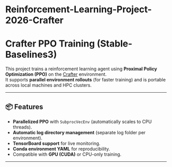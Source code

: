 # Reinforcement-Learning-Project-2026-Crafter
# Crafter PPO Training (Stable-Baselines3)

This project trains a reinforcement learning agent using **Proximal Policy Optimization (PPO)** on the [Crafter](https://github.com/danijar/crafter) environment.  
It supports **parallel environment rollouts** (for faster training) and is portable across local machines and HPC clusters.

---

## 📦 Features

- **Parallelized PPO** with `SubprocVecEnv` (automatically scales to CPU threads).
- **Automatic log directory management** (separate log folder per environment).
- **TensorBoard support** for live monitoring.
- **Conda environment YAML** for reproducibility.
- Compatible with **GPU (CUDA)** or CPU-only training.

---


